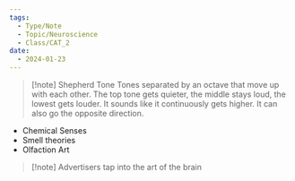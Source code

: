 ```yaml
---
tags:
  - Type/Note
  - Topic/Neuroscience
  - Class/CAT_2
date:
  - 2024-01-23
---
```


> [!note] Shepherd Tone
> Tones separated by an octave that move up with each other. The top tone gets quieter, the middle stays loud, the lowest gets louder. It sounds like it continuously gets higher. It can also go the opposite direction. 

- Chemical Senses
- Smell theories
- Olfaction Art

> [!note] Advertisers tap into the art of the brain

